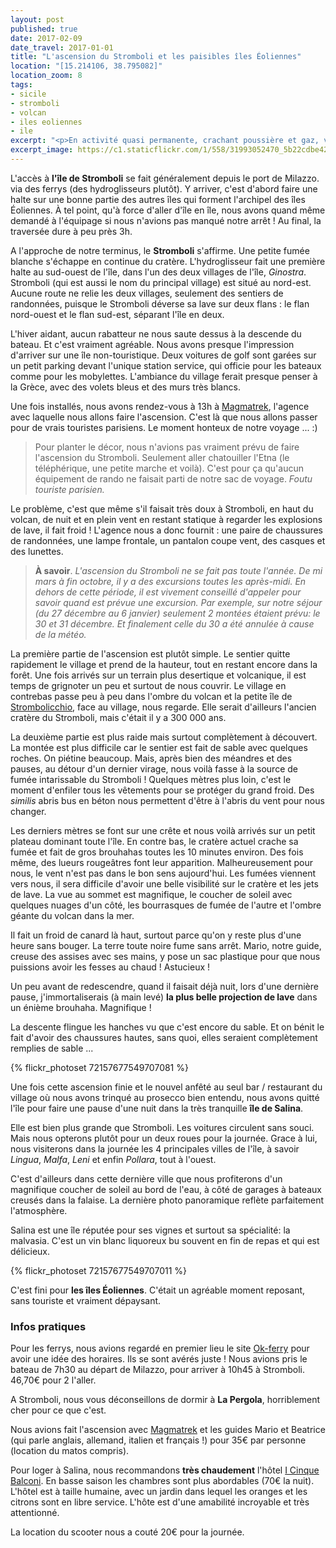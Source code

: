 ```yaml
---
layout: post
published: true
date: 2017-02-09
date_travel: 2017-01-01
title: "L'ascension du Stromboli et les paisibles îles Éoliennes"
location: "[15.214106, 38.795082]"
location_zoom: 8
tags:
- sicile
- stromboli
- volcan
- iles eoliennes
- ile
excerpt: "<p>En activité quasi permanente, crachant poussière et gaz, voire parfois des jets de pierres en fusion, le volcan <b>Stromboli</b> est vraiment une étape à ne pas manquer lors d'un voyage en Sicile. Sensations assurées !</p><p>Nichée au nord de la Sicile et faisant partie de l'archipel des îles Éoliennes, l'île de Stromboli est vraiment un lieu paisible. Les voitures n'y existent pas. Les ruelles du principal village sont de toute façon trop petites. Les seuls véhicules se limitent à des voitures de golf et des mobylettes.</p><p>Ce n'était pas prévu si tôt dans notre voyage, mais nous avons finalement fait l'ascension un 31 décembre !</p>"
excerpt_image: https://c1.staticflickr.com/1/558/31993052470_5b22cdbe42_c.jpg
---
```

L'accès à **l'île de Stromboli** se fait généralement depuis le port de Milazzo. via des ferrys (des hydroglisseurs plutôt). Y arriver, c'est d'abord faire une halte sur une bonne partie des autres îles qui forment l'archipel des îles Éoliennes. À tel point, qu'à force d'aller d'île en île, nous avons quand même demandé à l'équipage si nous n'avions pas manqué notre arrêt ! Au final, la traversée dure à peu près 3h.

A l'approche de notre terminus, le **Stromboli** s'affirme. Une petite fumée blanche s'échappe en continue du cratère. L'hydroglisseur fait une première halte au sud-ouest de l'île, dans l'un des deux villages de l'île, *Ginostra*. Stromboli (qui est aussi le nom du principal village) est situé au nord-est. Aucune route ne relie les deux villages, seulement des sentiers de randonnées, puisque le Stromboli déverse sa lave sur deux flans : le flan nord-ouest et le flan sud-est, séparant l'île en deux.

L'hiver aidant, aucun rabatteur ne nous saute dessus à la descende du bateau. Et c'est vraiment agréable. Nous avons presque l'impression d'arriver sur une île non-touristique. Deux voitures de golf sont garées sur un petit parking devant l'unique station service, qui officie pour les bateaux comme pour les mobylettes. L'ambiance du village ferait presque penser à la Grèce, avec des volets bleus et des murs très blancs.

Une fois installés, nous avons rendez-vous à 13h à [Magmatrek](http://www.magmatrek.it/fr/), l'agence avec laquelle nous allons faire l'ascension. C'est là que nous allons passer pour de vrais touristes parisiens. Le moment honteux de notre voyage ... :)

> Pour planter le décor, nous n'avions pas vraiment prévu de faire l'ascension du Stromboli. Seulement aller chatouiller l'Etna (le téléphérique, une petite marche et voilà). C'est pour ça qu'aucun équipement de rando ne faisait parti de notre sac de voyage. *Foutu touriste parisien.*

Le problème, c'est que même s'il faisait très doux à Stromboli, en haut du volcan, de nuit et en plein vent en restant statique à regarder les explosions de lave, il fait froid ! L'agence nous a donc fournit : une paire de chaussures de randonnées, une lampe frontale, un pantalon coupe vent, des casques et des lunettes.

> **À savoir**. *L'ascension du Stromboli ne se fait pas toute l'année. De mi mars à fin octobre, il y a des excursions toutes les après-midi. En dehors de cette période, il est vivement conseillé d'appeler pour savoir quand est prévue une excursion. Par exemple, sur notre séjour (du 27 décembre au 6 janvier) seulement 2 montées étaient prévu: le 30 et 31 décembre. Et finalement celle du 30 a été annulée à cause de la météo.*

La première partie de l'ascension est plutôt simple. Le sentier quitte rapidement le village et prend de la hauteur, tout en restant encore dans la forêt. Une fois arrivés sur un terrain plus desertique et volcanique, il est temps de grignoter un peu et surtout de nous couvrir. Le village en contrebas passe peu à peu dans l'ombre du volcan et la petite île de [Strombolicchio](https://fr.wikipedia.org/wiki/Strombolicchio), face au village, nous regarde. Elle serait d'ailleurs l'ancien cratère du Stromboli, mais c'était il y a 300 000 ans.

La deuxième partie est plus raide mais surtout complètement à découvert. La montée est plus difficile car le sentier est fait de sable avec quelques roches. On piétine beaucoup. Mais, après bien des méandres et des pauses, au détour d'un dernier virage, nous voilà fasse à la source de fumée intarissable du Stromboli ! Quelques mètres plus loin, c'est le moment d'enfiler tous les vêtements pour se protéger du grand froid. Des *similis* abris bus en béton nous permettent d'être à l'abris du vent pour nous changer.

Les derniers mètres se font sur une crête et nous voilà arrivés sur un petit plateau dominant toute l'île. En contre bas, le cratère actuel crache sa fumée et fait de gros brouhahas toutes les 10 minutes environ. Des fois même, des lueurs rougeâtres font leur apparition. Malheureusement pour nous, le vent n'est pas dans le bon sens aujourd'hui. Les fumées viennent vers nous, il sera difficile d'avoir une belle visibilité sur le cratère et les jets de lave. La vue au sommet est magnifique, le coucher de soleil avec quelques nuages d'un côté, les bourrasques de fumée de l'autre et l'ombre géante du volcan dans la mer.

Il fait un froid de canard là haut, surtout parce qu'on y reste plus d'une heure sans bouger. La terre toute noire fume sans arrêt. Mario, notre guide, creuse des assises avec ses mains, y pose un sac plastique pour que nous puissions avoir les fesses au chaud ! Astucieux !

Un peu avant de redescendre, quand il faisait déjà nuit, lors d'une dernière pause, j'immortaliserais (à main levé) **la plus belle projection de lave** dans un énième brouhaha. Magnifique !

La descente flingue les hanches vu que c'est encore du sable. Et on bénit le fait d'avoir des chaussures hautes, sans quoi, elles seraient complètement remplies de sable ...

{% flickr_photoset 72157677549707081 %}

Une fois cette ascension finie et le nouvel anfêté au seul bar / restaurant du village où nous avons trinqué au prosecco bien entendu, nous avons quitté l'île pour faire une pause d'une nuit dans la très tranquille **île de Salina**.

Elle est bien plus grande que Stromboli. Les voitures circulent sans souci. Mais nous opterons plutôt pour un deux roues pour la journée. Grace à lui, nous visiterons dans la journée les 4 principales villes de l'île, à savoir *Lingua*, *Malfa*, *Leni* et enfin *Pollara*, tout à l'ouest.

C'est d'ailleurs dans cette dernière ville que nous profiterons d'un magnifique coucher de soleil au bord de l'eau, à côté de garages à bateaux creusés dans la falaise. La dernière photo panoramique reflète parfaitement l'atmosphère.

Salina est une île réputée pour ses vignes et surtout sa spécialité: la malvasia. C'est un vin blanc liquoreux bu souvent en fin de repas et qui est délicieux.

{% flickr_photoset 72157677549707011 %}

C'est fini pour **les îles Éoliennes**. C'était un agréable moment reposant, sans touriste et vraiment dépaysant.

### Infos pratiques

Pour les ferrys, nous avions regardé en premier lieu le site [Ok-ferry](http://www.ok-ferry.fr/) pour avoir une idée des horaires. Ils se sont avérés juste ! Nous avions pris le bateau de 7h30 au départ de Milazzo, pour arriver à 10h45 à Stromboli. 46,70€ pour 2 l'aller.

A Stromboli, nous vous déconseillons de dormir à **La Pergola**, horriblement cher pour ce que c'est.

Nous avions fait l'ascension avec [Magmatrek](http://www.magmatrek.it/fr/) et les guides Mario et Beatrice (qui parle anglais, allemand, italien et français !) pour 35€ par personne (location du matos compris).

Pour loger à Salina, nous recommandons **très chaudement** l'hôtel [I Cinque Balconi](http://www.icinquebalconi.it/en/). En basse saison les chambres sont plus abordables (70€ la nuit). L'hôtel est à taille humaine, avec un jardin dans lequel les oranges et les citrons sont en libre service. L'hôte est d'une amabilité incroyable et très attentionné.

La location du scooter nous a couté 20€ pour la journée.
